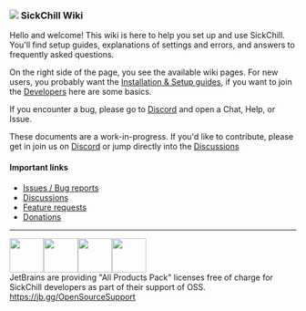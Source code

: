 ### ![](https://avatars1.githubusercontent.com/u/44020801?v=3&s=30) SickChill Wiki

Hello and welcome! This wiki is here to help you set up and use SickChill. You'll find setup guides, explanations of settings and errors, and answers to frequently asked questions.

On the right side of the page, you see the available wiki pages. For new users, you probably want the [Installation & Setup guides](Installation-&-Configuration-Guides.md), if you want to join the [Developers](Developers.md) here are some basics.

If you encounter a bug, please go to [Discord](https://discord.com/invite/U8WPBdf) and open a Chat, Help, or Issue.

These documents are a work-in-progress. If you'd like to contribute, please get in join us on [Discord](https://discord.com/invite/U8WPBdf) or jump directly into the [Discussions](https://discord.com/channels/502612977271439372/502612977803984898)

#### Important links

- [Issues / Bug reports](https://discord.com/channels/502612977271439372/1048317980343283733)
- [Discussions](https://discord.com/channels/502612977271439372/502612977803984898)
- [Feature requests](https://discord.com/channels/502612977271439372/1112608105025519697)
- [Donations](Donations.md)

---

<a href="https://jb.gg/OpenSourceSupport"><img src="https://resources.jetbrains.com/storage/products/company/brand/logos/jb_beam.svg" width="60" height="60"><img src="https://resources.jetbrains.com/storage/products/company/brand/logos/jb_square.svg" width="60" height="60"><img src="https://resources.jetbrains.com/storage/products/company/brand/logos/PyCharm_icon.svg" width="60" height="60"><img src="https://resources.jetbrains.com/storage/products/company/brand/logos/IntelliJ_IDEA_icon.svg" width="60" height="60"></a>  
JetBrains are providing "All Products Pack" licenses free of charge for SickChill developers as part of their support of OSS.  
https://jb.gg/OpenSourceSupport
